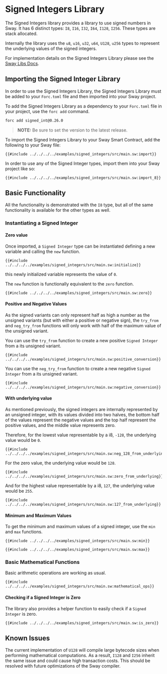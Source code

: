 # Signed Integers Library

The Signed Integers library provides a library to use signed numbers in Sway. It has 6 distinct types: `I8`, `I16`, `I32`, `I64`, `I128`, `I256`. These types are stack allocated.

Internally the library uses the `u8`, `u16`, `u32`, `u64`, `U128`, `u256` types to represent the underlying values of the signed integers.

For implementation details on the Signed Integers Library please see the [Sway Libs Docs](https://fuellabs.github.io/sway-libs/master/sway_libs/signed_int/signed_int/).

## Importing the Signed Integer Library

In order to use the Signed Integers Library, the Signed Integers Library must be added to your `Forc.toml` file and then imported into your Sway project.

To add the Signed Integers Library as a dependency to your `Forc.toml` file in your project, use the `forc add` command.

```bash
forc add signed_int@0.26.0
```

> **NOTE:** Be sure to set the version to the latest release.

To import the Signed Integers Library to your Sway Smart Contract, add the following to your Sway file:

```sway
{{#include ../../../../examples/signed_integers/src/main.sw:import}}
```

In order to use any of the Signed Integer types, import them into your Sway project like so:

```sway
{{#include ../../../../examples/signed_integers/src/main.sw:import_8}}
```

## Basic Functionality

All the functionality is demonstrated with the `I8` type, but all of the same functionality is available for the other types as well.

### Instantiating a Signed Integer

#### Zero value

Once imported, a `Signed Integer` type can be instantiated defining a new variable and calling the `new` function.

```sway
{{#include ../../../../examples/signed_integers/src/main.sw:initialize}}
```

this newly initialized variable represents the value of `0`.

The `new` function is functionally equivalent to the `zero` function.

```sway
{{#include ../../../../examples/signed_integers/src/main.sw:zero}}
```

#### Positive and Negative Values

As the signed variants can only represent half as high a number as the unsigned variants (but with either a positive or negative sign), the `try_from` and `neg_try_from` functions will only work with half of the maximum value of the unsigned variant.

You can use the `try_from` function to create a new positive `Signed Integer` from a its unsigned variant.

```sway
{{#include ../../../../examples/signed_integers/src/main.sw:positive_conversion}}
```

You can use the `neg_try_from` function to create a new negative `Signed Integer` from a its unsigned variant.

```sway
{{#include ../../../../examples/signed_integers/src/main.sw:negative_conversion}}
```

#### With underlying value

As mentioned previously, the signed integers are internally represented by an unsigned integer, with its values divided into two halves, the bottom half of the values represent the negative values and the top half represent the positive values, and the middle value represents zero.

Therefore, for the lowest value representable by a i8, `-128`, the underlying value would be `0`.

```sway
{{#include ../../../../examples/signed_integers/src/main.sw:neg_128_from_underlying}}
```

For the zero value, the underlying value would be `128`.

```sway
{{#include ../../../../examples/signed_integers/src/main.sw:zero_from_underlying}}
```

And for the highest value representable by a i8, `127`, the underlying value would be `255`.

```sway
{{#include ../../../../examples/signed_integers/src/main.sw:127_from_underlying}}
```

#### Minimum and Maximum Values

To get the minimum and maximum values of a signed integer, use the `min` and `max` functions.

```sway
{{#include ../../../../examples/signed_integers/src/main.sw:min}}
```

```sway
{{#include ../../../../examples/signed_integers/src/main.sw:max}}
```

### Basic Mathematical Functions

Basic arithmetic operations are working as usual.

```sway
{{#include ../../../../examples/signed_integers/src/main.sw:mathematical_ops}}
```

#### Checking if a Signed Integer is Zero

The library also provides a helper function to easily check if a `Signed Integer` is zero.

```sway
{{#include ../../../../examples/signed_integers/src/main.sw:is_zero}}
```

## Known Issues

The current implementation of `U128` will compile large bytecode sizes when performing mathematical computations. As a result, `I128` and `I256` inherit the same issue and could cause high transaction costs. This should be resolved with future optimizations of the Sway compiler.
